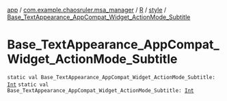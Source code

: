 [app](../../../index.md) / [com.example.chaosruler.msa_manager](../../index.md) / [R](../index.md) / [style](index.md) / [Base_TextAppearance_AppCompat_Widget_ActionMode_Subtitle](.)

# Base_TextAppearance_AppCompat_Widget_ActionMode_Subtitle

`static val Base_TextAppearance_AppCompat_Widget_ActionMode_Subtitle: `[`Int`](https://kotlinlang.org/api/latest/jvm/stdlib/kotlin/-int/index.html)
`static val Base_TextAppearance_AppCompat_Widget_ActionMode_Subtitle: `[`Int`](https://kotlinlang.org/api/latest/jvm/stdlib/kotlin/-int/index.html)
